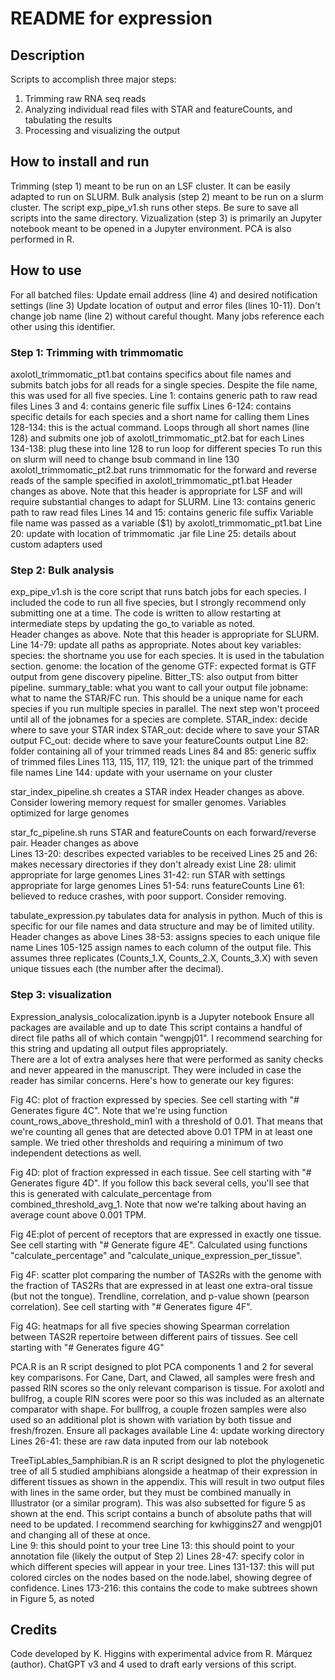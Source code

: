 # README for expression

## Description
Scripts to accomplish three major steps:
1) Trimming raw RNA seq reads
2) Analyzing individual read files with STAR and featureCounts, and tabulating the results
3) Processing and visualizing the output

## How to install and run
Trimming (step 1) meant to be run on an LSF cluster.  It can be easily adapted to run on SLURM.
Bulk analysis (step 2) meant to be run on a slurm cluster.  The script exp_pipe_v1.sh runs other steps.  Be sure to save all scripts into the same directory.
Vizualization (step 3) is primarily an Jupyter notebook meant to be opened in a Jupyter environment.  PCA is also performed in R.

## How to use
For all batched files:
  Update email address (line 4) and desired notification settings (line 3)
  Update location of output and error files (lines 10-11).
  Don't change job name (line 2) without careful thought.  Many jobs reference each other using this identifier.

### Step 1: Trimming with trimmomatic
axolotl_trimmomatic_pt1.bat contains specifics about file names and submits batch jobs for all reads for a single species.  Despite the file name, this was used for all five species.
  Line 1: contains generic path to raw read files
  Lines 3 and 4: contains generic file suffix
  Lines 6-124: contains specific details for each species and a short name for calling them
  Lines 128-134: this is the actual command.  Loops through all short names (line 128) and submits one job of axolotl_trimmomatic_pt2.bat for each
  Lines 134-138: plug these into line 128 to run loop for different species
  To run this on slurm will need to change bsub command in line 130
axolotl_trimmomatic_pt2.bat runs trimmomatic for the forward and reverse reads of the sample specified in axolotl_trimmomatic_pt1.bat
  Header changes as above.  Note that this header is appropriate for LSF and will require substantial changes to adapt for SLURM.
  Line 13: contains generic path to raw read files
  Lines 14 and 15: contains generic file suffix
  Variable file name was passed as a variable ($1) by axolotl_trimmomatic_pt1.bat
  Line 20: update with location of trimmomatic .jar file
  Line 25: details about custom adapters used

### Step 2: Bulk analysis
exp_pipe_v1.sh is the core script that runs batch jobs for each species.  I included the code to run all five species, but I strongly recommend only submitting one at a time.  The code is written to allow restarting at intermediate steps by updating the go_to variable as noted.  
  Header changes as above.  Note that this header is appropriate for SLURM.
  Line 14-79: update all paths as appropriate.  Notes about key variables:
    species: the shortname you use for each species.  It is used in the tabulation section.
    genome: the location of the genome
    GTF: expected format is GTF output from gene discovery pipeline.
    Bitter_TS: also output from bitter pipeline.
    summary_table: what you want to call your output file
    jobname: what to name the STAR/FC run.  This should be a unique name for each species if you run multiple species in parallel.  The next step won't proceed until all of the jobnames for a species are complete.
    STAR_index: decide where to save your STAR index
    STAR_out: decide where to save your STAR output
    FC_out: decide where to save your featureCounts output
  Line 82: folder containing all of your trimmed reads
  Lines 84 and 85: generic suffix of trimmed files
  Lines 113, 115, 117, 119, 121: the unique part of the trimmed file names
  Line 144: update with your username on your cluster

star_index_pipeline.sh creates a STAR index
  Header changes as above.  Consider lowering memory request for smaller genomes.
  Variables optimized for large genomes

star_fc_pipeline.sh runs STAR and featureCounts on each forward/reverse pair.
  Header changes as above  
  Lines 13-20: describes expected variables to be received
  Lines 25 and 26: makes necessary directories if they don't already exist
  Line 28: ulimit appropriate for large genomes
  Lines 31-42: run STAR with settings appropriate for large genomes
  Lines 51-54: runs featureCounts
  Line 61: believed to reduce crashes, with poor support.  Consider removing.

tabulate_expression.py tabulates data for analysis in python.  Much of this is specific for our file names and data structure and may be of limited utility.
  Header changes as above
  Lines 38-53: assigns species to each unique file name
  Lines 105-125 assign names to each column of the output file.  This assumes three replicates (Counts_1.X, Counts_2.X, Counts_3.X) with seven unique tissues each (the number after the decimal).

### Step 3: visualization
Expression_analysis_colocalization.ipynb is a Jupyter notebook
  Ensure all packages are available and up to date
  This script contains a handful of direct file paths all of which contain "wengpj01".  I recommend searching for this string and updating all output files appropriately.  
  There are a lot of extra analyses here that were performed as sanity checks and never appeared in the manuscript.  They were included in case the reader has similar concerns.  Here's how to generate our key figures:

  Fig 4C: plot of fraction expressed by species.  See cell starting with "# Generates figure 4C".  Note that we're using function count_rows_above_threshold_min1 with a threshold of 0.01.  That means that we're counting all genes that are detected above 0.01 TPM in at least one sample.  We tried other thresholds and requiring a minimum of two independent detections as well.

  Fig 4D: plot of fraction expressed in each tissue.  See cell starting with "# Generates figure 4D".  If you follow this back several cells, you'll see that this is generated with calculate_percentage from combined_threshold_avg_1.  Note that now we're talking about having an average count above 0.001 TPM.  

  Fig 4E:plot of percent of receptors that are expressed in exactly one tissue. See cell starting with "# Generate figure 4E".  Calculated using functions "calculate_percentage" and "calculate_unique_expression_per_tissue".

  Fig 4F: scatter plot comparing the number of TAS2Rs with the genome with the fraction of TAS2Rs that are expressed in at least one extra-oral tissue (but not the tongue).  Trendline, correlation, and p-value shown (pearson correlation).  See cell starting with "# Generates figure 4F".  

  Fig 4G: heatmaps for all five species showing Spearman correlation between TAS2R repertoire between different pairs of tissues.   See cell starting with "# Generates figure 4G"



PCA.R is an R script designed to plot PCA components 1 and 2 for several key comparisons.  For Cane, Dart, and Clawed, all samples were fresh and passed RIN scores so the only relevant comparison is tissue.  For axolotl and bullfrog, a couple RIN scores were poor so this was included as an alternate comparator with shape.  For bullfrog, a couple frozen samples were also used so an additional plot is shown with variation by both tissue and fresh/frozen.
  Ensure all packages available
  Line 4: update working directory
  Lines 26-41: these are raw data inputed from our lab notebook

TreeTipLables_5amphibian.R is an R script designed to plot the phylogenetic tree of all 5 studied amphibians alongside a heatmap of their expression in different tissues as shown in the appendix.  This will result in two output files with lines in the same order, but they must be combined manually in Illustrator (or a similar program).  This was also subsetted for figure 5 as shown at the end.
  This script contains a bunch of absolute paths that will need to be updated.  I recommend searching for kwhiggins27 and wengpj01 and changing all of these at once.  
  Line 9: this should point to your tree
  Line 13: this should point to your annotation file (likely the output of Step 2)
  Lines 28-47: specify color in which different species will appear in your tree.
  Lines 131-137: this will put colored circles on the nodes based on the node.label, showing degree of confidence.
  Lines 173-216: this contains the code to make subtrees shown in Figure 5, as noted

## Credits
Code developed by K. Higgins with experimental advice from R. Márquez (author).  ChatGPT v3 and 4 used to draft early versions of this script.
